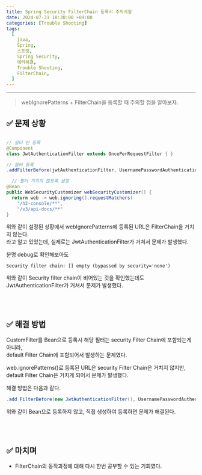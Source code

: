 ```yaml
---
title: Spring Security FilterChain 등록시 주의사항
date: 2024-07-31 10:30:00 +09:00
categories: [Trouble Shooting]
tags:
  [
    java,
    Spring,
    스프링,
    Spring Security,
    에러해결,
    Trouble Shooting,
    FilterChain,
  ]
---
```


* * *

> webIgnorePatterns + FilterChain을 등록할 때 주의할 점을 알아보자.

## ✅ 문제 상황
```java

// 필터 빈 등록
@Component
class JwtAuthenticationFilter extends OncePerRequestFilter { } 

// 필터 등록
.addFilterBefore(jwtAuthenticationFilter, UsernamePasswordAuthenticationFilter.class)

  // 필터 거치지 않도록 설정
@Bean
public WebSecurityCustomizer webSecurityCustomizer() {
  return web -> web.ignoring().requestMatchers(
    "/h2-console/**",
    "/v3/api-docs/**"
}

```

위와 같이 설정된 상황에서 webIgnorePatterns에 등록된 URL은 FilterChain을 거치지 않는다.  
라고 알고 있었는데, 실제로는 JwtAuthenticationFilter가 거쳐서 문제가 발생했다.

분명 debug로 확인해보아도  

```text
Security filter chain: [] empty (bypassed by security='none')
```

위와 같이 Security filter chain이 비어있는 것을 확인했는데도 JwtAuthenticationFilter가 거쳐서 문제가 발생했다.

<br><br>


## ✅ 해결 방법

CustomFilter를 Bean으로 등록시 해당 필터는 security Filter Chain에 포함되는게 아니라,  
default Filter Chain에 포함되어서 발생하는 문제였다.

web.ignorePatterns()로 등록된 URL은 security Filter Chain은 거치지 않지만,  
default Filter Chain은 거치게 되어서 문제가 발생했다.

해결 방법은 다음과 같다.

```java
.add FilterBefore(new JwtAuthenticationFilter(), UsernamePasswordAuthenticationFilter.class)
```

위와 같이 Bean으로 등록하지 않고, 직접 생성하여 등록하면 문제가 해결된다.

<br><br>

## ✅ 마치며
* FilterChain의 동작과정에 대해 다시 한번 공부할 수 있는 기회였다.






